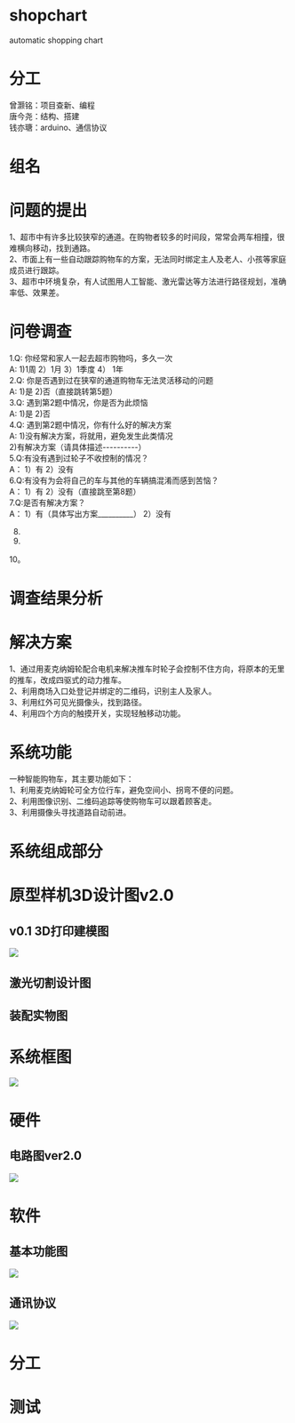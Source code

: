 # shopchart
automatic shopping chart 

# 分工
曾灏铭：项目查新、编程  
唐今尧：结构、搭建  
钱亦瑭：arduino、通信协议

# 组名


# 问题的提出  
1、超市中有许多比较狭窄的通道。在购物者较多的时间段，常常会两车相撞，很难横向移动，找到通路。  
2、市面上有一些自动跟踪购物车的方案，无法同时绑定主人及老人、小孩等家庭成员进行跟踪。  
3、超市中环境复杂，有人试图用人工智能、激光雷达等方法进行路径规划，准确率低、效果差。  


# 问卷调查

1.Q: 你经常和家人一起去超市购物吗，多久一次      
  A:  1)1周   2）1月   3）1季度   4） 1年    
2.Q: 你是否遇到过在狭窄的通道购物车无法灵活移动的问题    
  A:  1)是    2)否（直接跳转第5题）  
3.Q: 遇到第2题中情况，你是否为此烦恼   
  A:  1)是    2)否  
4.Q:  遇到第2题中情况，你有什么好的解决方案  
  A:  1)没有解决方案，将就用，避免发生此类情况   
      2)有解决方案（请具体描述----------）  
5.Q:有没有遇到过轮子不收控制的情况？  
  A： 1）有  2）没有   
6.Q:有没有为会将自己的车与其他的车辆搞混淆而感到苦恼？  
  A： 1）有  2）没有（直接跳至第8题）    
7.Q:是否有解决方案？  
  A： 1）有（具体写出方案__________）  2）没有
  
8.  
9.  
10。  

# 调查结果分析

# 解决方案  
1、通过用麦克纳姆轮配合电机来解决推车时轮子会控制不住方向，将原本的无里的推车，改成四驱式的动力推车。    
2、利用商场入口处登记并绑定的二维码，识别主人及家人。  
3、利用红外可见光摄像头，找到路径。  
4、利用四个方向的触摸开关，实现轻触移动功能。  



# 系统功能
一种智能购物车，其主要功能如下：    
  1、利用麦克纳姆轮可全方位行车，避免空间小、拐弯不便的问题。  
  2、利用图像识别、二维码追踪等使购物车可以跟着顾客走。  
  3、利用摄像头寻找道路自动前进。  
 # 系统组成部分




# 原型样机3D设计图v2.0




## v0.1 3D打印建模图
![](https://github.com/castic2020/shopchart/blob/master/%E5%BB%BA%E6%A8%A1.png)

## 激光切割设计图

## 装配实物图

# 系统框图
![](https://github.com/castic2020/shopchart/blob/master/arduino.picture.wheels.jpg)  

# 硬件

## 电路图ver2.0
![](https://github.com/castic2020/shopchart/blob/master/20191220.jpg)

# 软件  
## 基本功能图
![](https://github.com/castic2020/shopchart/blob/master/AI%20trolley.jpg)   
## 通讯协议  
![](https://github.com/castic2020/shopchart/blob/master/捕获.PNG)

# 分工


# 测试


